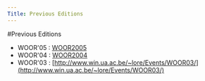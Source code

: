 ```yaml
---
Title: Previous Editions
---
```

#Previous Editions

-  WOOR'05 : [WOOR2005](%base_url%/wiki/events/woor2006/woor2005)
-  WOOR'04 : [WOOR2004](%base_url%/wiki/events/woor2006/woor2004)
-  WOOR'03 : [http://www.win.ua.ac.be/~lore/Events/WOOR03/](http://www.win.ua.ac.be/~lore/Events/WOOR03/)
